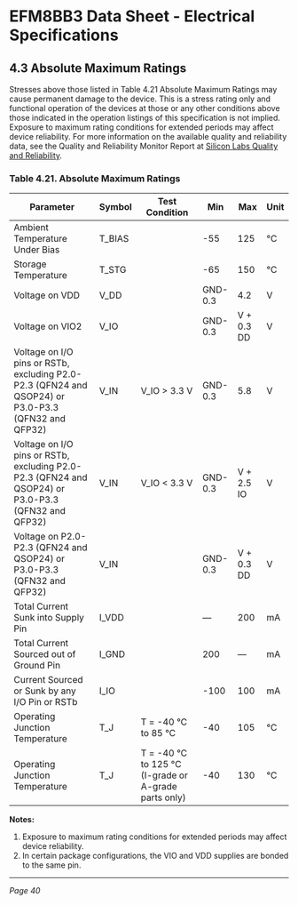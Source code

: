 # EFM8BB3 Data Sheet - Electrical Specifications

## 4.3 Absolute Maximum Ratings

Stresses above those listed in Table 4.21 Absolute Maximum Ratings may cause permanent damage to the device. This is a stress rating only and functional operation of the devices at those or any other conditions above those indicated in the operation listings of this specification is not implied. Exposure to maximum rating conditions for extended periods may affect device reliability. For more information on the available quality and reliability data, see the Quality and Reliability Monitor Report at [Silicon Labs Quality and Reliability](http://www.silabs.com/support/quality/pages/default.aspx).

### Table 4.21. Absolute Maximum Ratings

| Parameter                                                                                  | Symbol | Test Condition                          | Min   | Max    | Unit |
|--------------------------------------------------------------------------------------------|--------|---------------------------------------|-------|--------|------|
| Ambient Temperature Under Bias                                                             | T_BIAS |                                       | -55   | 125    | °C   |
| Storage Temperature                                                                        | T_STG  |                                       | -65   | 150    | °C   |
| Voltage on VDD                                                                            | V_DD   |                                       | GND-0.3 | 4.2    | V    |
| Voltage on VIO2                                                                           | V_IO   |                                       | GND-0.3 | V + 0.3 DD | V    |
| Voltage on I/O pins or RSTb, excluding P2.0-P2.3 (QFN24 and QSOP24) or P3.0-P3.3 (QFN32 and QFP32) | V_IN   | V_IO > 3.3 V                         | GND-0.3 | 5.8    | V    |
| Voltage on I/O pins or RSTb, excluding P2.0-P2.3 (QFN24 and QSOP24) or P3.0-P3.3 (QFN32 and QFP32) | V_IN   | V_IO < 3.3 V                         | GND-0.3 | V + 2.5 IO | V    |
| Voltage on P2.0-P2.3 (QFN24 and QSOP24) or P3.0-P3.3 (QFN32 and QFP32)                    | V_IN   |                                       | GND-0.3 | V + 0.3 DD | V    |
| Total Current Sunk into Supply Pin                                                        | I_VDD  |                                       | —     | 200    | mA   |
| Total Current Sourced out of Ground Pin                                                  | I_GND  |                                       | 200   | —      | mA   |
| Current Sourced or Sunk by any I/O Pin or RSTb                                           | I_IO   |                                       | -100  | 100    | mA   |
| Operating Junction Temperature                                                           | T_J    | T = -40 °C to 85 °C                   | -40   | 105    | °C   |
| Operating Junction Temperature                                                           | T_J    | T = -40 °C to 125 °C (I-grade or A-grade parts only) | -40   | 130    | °C   |

**Notes:**
1. Exposure to maximum rating conditions for extended periods may affect device reliability.
2. In certain package configurations, the VIO and VDD supplies are bonded to the same pin.

---
*Page 40*
